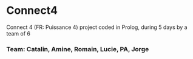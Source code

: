 # Connect4
Connect 4 (FR: Puissance 4) project coded in Prolog, during 5 days by a team of 6

### Team: Catalin, Amine, Romain, Lucie, PA, Jorge
